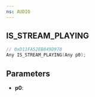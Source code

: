 ```yaml
---
ns: AUDIO
---
```

## IS_STREAM_PLAYING

```c
// 0xD11FA52EB849D978
Any IS_STREAM_PLAYING(Any p0);
```

## Parameters
* **p0**:
